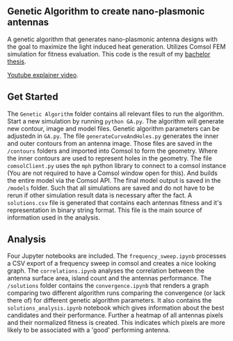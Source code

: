 ## Genetic Algorithm to create nano-plasmonic antennas

A genetic algorithm that generates nano-plasmonic antenna designs with the goal to maximize the light induced heat generation. Utilizes Comsol FEM simulation for fitness evaluation.
This code is the result of my [bachelor thesis](genetic_algorithm_plasmonic_antennas__Lars_Nolden_2600854_Bachelor_Thesis.pdf).

[Youtube explainer video](https://youtu.be/IF68kseS-9s).

## Get Started

The `Genetic Algorithm` folder contains all relevant files to run the algorithm.
Start a new simulation by running `python GA.py`.
The algorithm will generate new contour, image and model files.
Genetic algorithm parameters can be adjustedn in `GA.py`.
The file `generateCurveAndHoles.py` generates the inner and outer contours from an antenna image.
Those files are saved in the `/contours` folders and imported into Comsol to form the geometry. Where the inner contours are used to represent holes in the geometry.
The file `comsolClient.py` uses the `mph` python library to connect to a comsol instance (You are not required to have a Comsol window open for this). And builds the entire model via the Comsol API. The final model output is saved in the `/models` folder. Such that all simulations are saved and do not have to be rerun if other simulation result data is necessary after the fact.
A `solutions.csv` file is generated that contains each antennas fitness and it's representation in binary string format. This file is the main source of information used in the analysis.

## Analysis

Four Jupyter notebooks are included. The `frequency_sweep.ipynb` processes a CSV export of a frequency sweep in comsol and creates a nice looking graph.
The `correlations.ipynb` analyses the correlation between the antenna surface area, island count and the antennas performance.
The `/solutions` folder contains the `convergence.ipynb` that renders a graph comparing two different algorithm runs comparing the convergence (or lack there of) for different genetic algorithm parameters.
It also contains the `solutions_analysis.ipynb` notebook which gives information about the best candidates and their performance. Further a heatmap of all antennas pixels and their normalized fitness is created. This indicates which pixels are more likely to be associated with a 'good' performing antenna.
